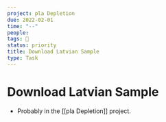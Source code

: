 ```yaml
---
project: pla Depletion
due: 2022-02-01
time: "--"
people:
tags: 🧨
status: priority
title: Download Latvian Sample
type: Task
---
```


# Download Latvian Sample

- Probably in the [[pla Depletion]] project.